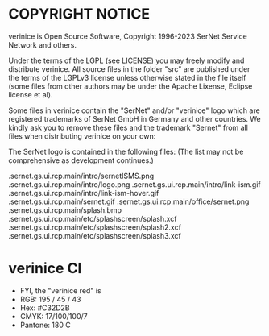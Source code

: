 COPYRIGHT NOTICE
================

verinice is Open Source Software, Copyright 1996-2023 SerNet Service
Network and others.

Under the terms of the LGPL (see LICENSE) you may freely modify
and distribute verinice.  All source files in the folder "src" are
published under the terms of the LGPLv3 license unless otherwise
stated in the file itself (some files from other authors may be under
the Apache Lixense, Eclipse license et al).

Some files in verinice contain the "SerNet" and/or "verinice" logo
which are registered trademarks of SerNet GmbH in Germany and other
countries. We kindly ask you to remove these files and the trademark
"Sernet" from all files when distributing verinice on your own:

The SerNet logo is contained in the following files: (The list may not
be comprehensive as development continues.)

.sernet.gs.ui.rcp.main/intro/sernetISMS.png
.sernet.gs.ui.rcp.main/intro/logo.png
.sernet.gs.ui.rcp.main/intro/link-ism.gif
.sernet.gs.ui.rcp.main/intro/link-ism-hover.gif
.sernet.gs.ui.rcp.main/sernet.gif
.sernet.gs.ui.rcp.main/office/sernet.png
.sernet.gs.ui.rcp.main/splash.bmp
.sernet.gs.ui.rcp.main/etc/splashscreen/splash.xcf
.sernet.gs.ui.rcp.main/etc/splashscreen/splash2.xcf
.sernet.gs.ui.rcp.main/etc/splashscreen/splash3.xcf


verinice CI
===========

- FYI, the "verinice red" is
- RGB: 195 / 45 / 43
- Hex: #C32D2B
- CMYK: 17/100/100/7
- Pantone: 180 C
